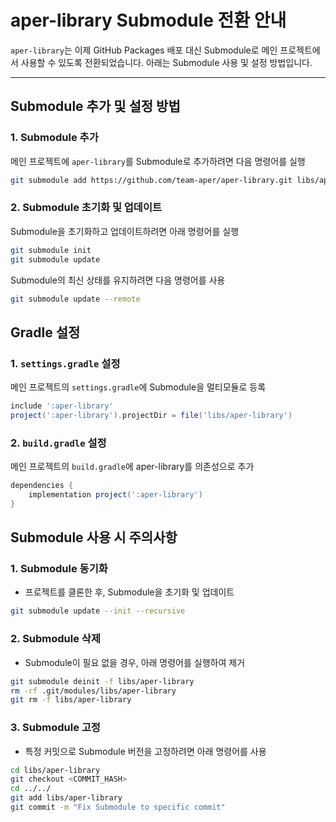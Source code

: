 # aper-library Submodule 전환 안내

`aper-library`는 이제 GitHub Packages 배포 대신 Submodule로 메인 프로젝트에서 사용할 수 있도록 전환되었습니다. 아래는 Submodule 사용 및 설정 방법입니다.

---

## Submodule 추가 및 설정 방법

### 1. Submodule 추가
메인 프로젝트에 `aper-library`를 Submodule로 추가하려면 다음 명령어를 실행
```bash
git submodule add https://github.com/team-aper/aper-library.git libs/aper-library
```

### 2. Submodule 초기화 및 업데이트
Submodule을 초기화하고 업데이트하려면 아래 명령어를 실행
```bash
git submodule init
git submodule update
```

Submodule의 최신 상태를 유지하려면 다음 명령어를 사용

```bash
git submodule update --remote
```

## Gradle 설정
### 1. `settings.gradle` 설정
메인 프로젝트의 `settings.gradle`에 Submodule을 멀티모듈로 등록
```gradle
include ':aper-library'
project(':aper-library').projectDir = file('libs/aper-library')
```
### 2. `build.gradle` 설정
메인 프로젝트의 `build.gradle`에 aper-library를 의존성으로 추가
```gradle
dependencies {
    implementation project(':aper-library')
}
```

## Submodule 사용 시 주의사항
### 1. Submodule 동기화
- 프로젝트를 클론한 후, Submodule을 초기화 및 업데이트
```bash
git submodule update --init --recursive
```

### 2. Submodule 삭제
- Submodule이 필요 없을 경우, 아래 명령어를 실행하여 제거
```bash
git submodule deinit -f libs/aper-library
rm -rf .git/modules/libs/aper-library
git rm -f libs/aper-library
```

### 3. Submodule 고정
- 특정 커밋으로 Submodule 버전을 고정하려면 아래 명령어를 사용
```bash
cd libs/aper-library
git checkout <COMMIT_HASH>
cd ../../
git add libs/aper-library
git commit -m "Fix Submodule to specific commit"
```


